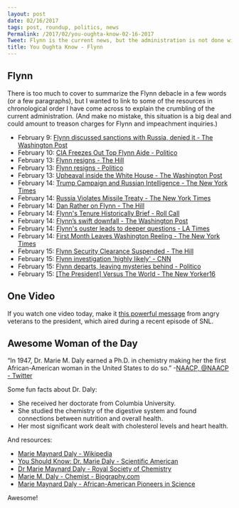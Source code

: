 ```yaml
---
layout: post
date: 02/16/2017
tags: post, roundup, politics, news
Permalink: /2017/02/you-oughta-know-02-16-2017
Tweet: Flynn is the current news, but the administration is not done with the fallout. Also, an awesome woman of the day.
title: You Oughta Know - Flynn
---
```


## Flynn
There is too much to cover to summarize the Flynn debacle in a few words (or a few paragraphs), but I wanted to link to some of the resources in chronological order I have come across to explain the crumbling of the current administration. (And make no mistake, this situation is a big deal and could amount to treason charges for Flynn and impeachment inquiries.)

- February 9: [Flynn discussed sanctions with Russia, denied it - The Washington Post][1]
- February 10: [CIA Freezes Out Top Flynn Aide - Politico][2]
- February 13: [Flynn resigns - The Hill][3]
- February 13: [Flynn resigns - Politico][4]
- February 13: [Upheaval inside the White House - The Washington Post][5]
- February 14: [Trump Campaign and Russian Intelligence - The New York Times][6]
- February 14: [Russia Violates Missile Treaty - The New York Times][7]
- February 14: [Dan Rather on Flynn - The Hill][8]
- February 14: [Flynn's Tenure Historically Brief - Roll Call][9]
- February 14: [Flynn’s swift downfall - The Washington Post][10]
- February 14: [Flynn's ouster leads to deeper questions - LA Times][11]
- February 14: [First Month Leaves Washington Reeling - The New York Times][12]
- February 15: [Flynn Security Clearance Suspended - The Hill][13]
- February 15: [Flynn investigation 'highly likely' - CNN][14]
- February 15: [Flynn departs, leaving mysteries behind - Politico][15]
- February 15: [[The President] Versus The World - The New Yorker][16][16] 

## One Video
If you watch one video today, make it [this powerful message][17] from angry veterans to the president, which aired during a recent episode of SNL.

## Awesome Woman of the Day
“In 1947, Dr. Marie M. Daly earned a Ph.D. in chemistry making her the first African-American woman in the United States to do so.” -[NAACP, @NAACP - Twitter][18]

Some fun facts about Dr. Daly:
+ She received her doctorate from Columbia University.
+ She studied the chemistry of the digestive system and found connections between nutrition and overall health.
+ Her most significant work dealt with cholesterol levels and heart health.

And resources:
+ [Marie Maynard Daly - Wikipedia][19]
+ [You Should Know: Dr. Marie Daly - Scientific American][20]
+ [Dr Marie Maynard Daly - Royal Society of Chemistry][21]
+ [Marie M. Daly - Chemist - Biography.com][22]
+ [Marie Maynard Daly - African-American Pioneers in Science][23]

Awesome!

[1]:	https://www.washingtonpost.com/world/national-security/national-security-adviser-flynn-discussed-sanctions-with-russian-ambassador-despite-denials-officials-say/2017/02/09/f85b29d6-ee11-11e6-b4ff-ac2cf509efe5_story.html?utm_campaign=buffer&utm_content=bufferffec4&utm_medium=social&utm_source=twitter.com&utm_term=.7357f05f150c
[2]:	http://www.politico.com/story/2017/02/mike-flynn-nsa-aide-trump-234923
[3]:	http://thehill.com/homenews/administration/319367-national-security-adviser-michael-flynn-resigns
[4]:	http://www.politico.com/story/2017/02/trump-flynn-replace-kushner-234977
[5]:	https://www.washingtonpost.com/amphtml/politics/upheaval-is-now-standard-operating-procedure-inside-the-white-house/2017/02/13/d65dee58-f213-11e6-a9b0-ecee7ce475fc_story.html
[6]:	https://www.nytimes.com/2017/02/14/us/politics/russia-intelligence-communications-trump.html
[7]:	https://www.nytimes.com/2017/02/14/world/europe/russia-cruise-missile-arms-control-treaty.html?src=twr&smid=tw-nytimes&smtyp=cur
[8]:	http://thehill.com/homenews/news/319585-dan-rather-on-flynn-damn-the-lies
[9]:	http://www.rollcall.com/news/politics/flynns-tenure-national-security-adviser-historically-brief
[10]:	https://www.washingtonpost.com/world/national-security/flynns-swift-downfall-from-a-phone-call-in-the-dominican-republic-to-a-forced-resignation-at-the-white-house/2017/02/14/17b0d8e6-f2f2-11e6-b9c9-e83fce42fb61_story.html?utm_term=.49af2c9a6387
[11]:	http://www.latimes.com/politics/la-na-pol-us-russia-20170214-story.html
[12]:	https://www.nytimes.com/2017/02/14/us/politics/trump-white-house.html?_r=0
[13]:	http://thehill.com/policy/national-security/intelligence/319741-flynns-security-clearance-suspended-cnn
[14]:	http://www.cnn.com/2017/02/14/politics/republicans-want-flynn-investigations/index.html?adkey=bn
[15]:	http://www.politico.com/tipsheets/morning-cybersecurity/2017/02/flynn-departs-leaving-mysteries-behind-218755
[16]:	http://www.newyorker.com/news/john-cassidy/donald-trump-versus-the-world
[17]:	http://www.huffingtonpost.com/entry/veterans-snl-ad-trump_us_589fad70e4b03df370d6dc64 "Huffington Post"
[18]:	https://twitter.com/NAACP/status/830552223868391429
[19]:	https://en.wikipedia.org/wiki/Marie_Maynard_Daly
[20]:	https://blogs.scientificamerican.com/urban-scientist/you-should-know-dr-marie-daly/
[21]:	http://www.rsc.org/diversity/175-faces/all-faces/dr-marie-maynard-daly
[22]:	http://www.biography.com/people/marie-m-daly-604034
[23]:	http://african-american-scientists.com/bios/marie-maynard-daly.html